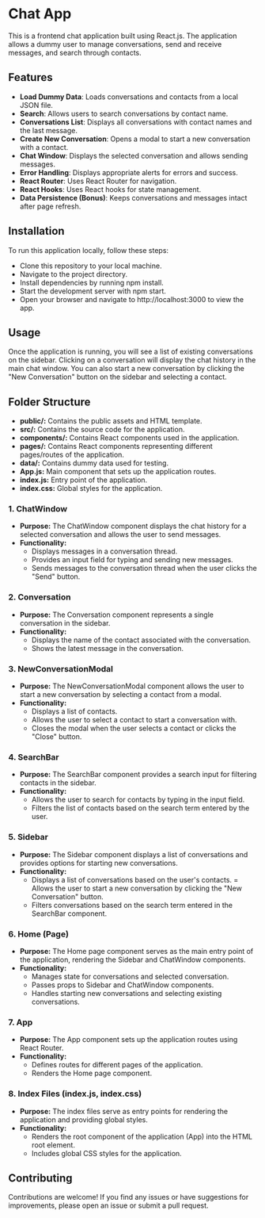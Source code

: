 # Chat App
This is a frontend chat application built using React.js. The application allows a dummy user to manage conversations, send and receive messages, and search through contacts.

## Features
- **Load Dummy Data**: Loads conversations and contacts from a local JSON file.
- **Search**: Allows users to search conversations by contact name.
- **Conversations List**: Displays all conversations with contact names and the last message.
- **Create New Conversation**: Opens a modal to start a new conversation with a contact.
- **Chat Window**: Displays the selected conversation and allows sending messages.
- **Error Handling**: Displays appropriate alerts for errors and success.
- **React Router**: Uses React Router for navigation.
- **React Hooks**: Uses React hooks for state management.
- **Data Persistence (Bonus)**: Keeps conversations and messages intact after page refresh.


## Installation
To run this application locally, follow these steps:

- Clone this repository to your local machine.
- Navigate to the project directory.
- Install dependencies by running npm install.
- Start the development server with npm start.
- Open your browser and navigate to http://localhost:3000 to view the app.

## Usage
Once the application is running, you will see a list of existing conversations on the sidebar. Clicking on a conversation will display the chat history in the main chat window. You can also start a new conversation by clicking the "New Conversation" button on the sidebar and selecting a contact.

## Folder Structure
- **public/:** Contains the public assets and HTML template.
- **src/:** Contains the source code for the application.
- **components/:** Contains React components used in the application.
- **pages/:** Contains React components representing different pages/routes of the application.
- **data/:** Contains dummy data used for testing.
- **App.js:** Main component that sets up the application routes.
- **index.js:** Entry point of the application.
- **index.css:** Global styles for the application.

### 1. ChatWindow
- **Purpose:** The ChatWindow component displays the chat history for a selected conversation and allows the user to send messages.
- **Functionality:**
  - Displays messages in a conversation thread.
  - Provides an input field for typing and sending new messages.
  - Sends messages to the conversation thread when the user clicks the "Send" button.

### 2. Conversation
- **Purpose:** The Conversation component represents a single conversation in the sidebar.
- **Functionality:**
  - Displays the name of the contact associated with the conversation.
  - Shows the latest message in the conversation.

### 3. NewConversationModal
- **Purpose:** The NewConversationModal component allows the user to start a new conversation by selecting a contact from a modal.
- **Functionality:**
  - Displays a list of contacts.
  - Allows the user to select a contact to start a conversation with.
  - Closes the modal when the user selects a contact or clicks the "Close" button.

### 4. SearchBar
- **Purpose:** The SearchBar component provides a search input for filtering contacts in the sidebar.
- **Functionality:**
  - Allows the user to search for contacts by typing in the input field.
  - Filters the list of contacts based on the search term entered by the user.

### 5. Sidebar
- **Purpose:** The Sidebar component displays a list of conversations and provides options for starting new conversations.
- **Functionality:**
  - Displays a list of conversations based on the user's contacts.
  = Allows the user to start a new conversation by clicking the "New Conversation" button.
  - Filters conversations based on the search term entered in the SearchBar component.

### 6. Home (Page)
- **Purpose:** The Home page component serves as the main entry point of the application, rendering the Sidebar and ChatWindow components.
- **Functionality:**
  - Manages state for conversations and selected conversation.
  - Passes props to Sidebar and ChatWindow components.
  - Handles starting new conversations and selecting existing conversations.

### 7. App
- **Purpose:** The App component sets up the application routes using React Router.
- **Functionality:**
  - Defines routes for different pages of the application.
  - Renders the Home page component.

### 8. Index Files (index.js, index.css)
- **Purpose:** The index files serve as entry points for rendering the application and providing global styles.
- **Functionality:**
  - Renders the root component of the application (App) into the HTML root element.
  - Includes global CSS styles for the application.

## Contributing
Contributions are welcome! If you find any issues or have suggestions for improvements, please open an issue or submit a pull request.
